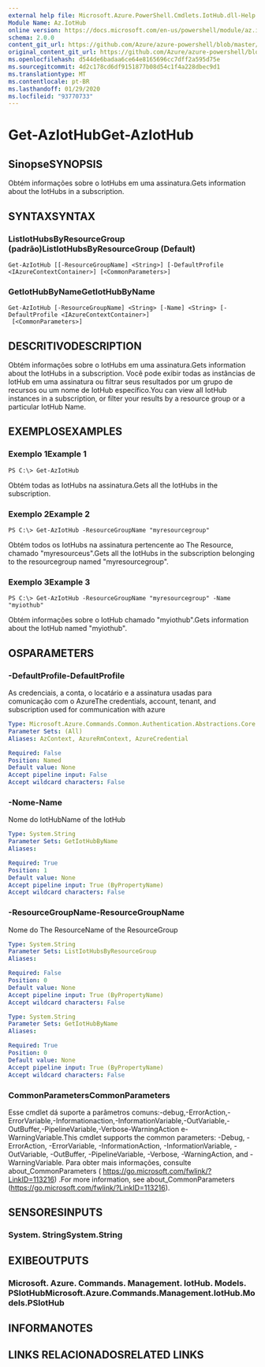 ```yaml
---
external help file: Microsoft.Azure.PowerShell.Cmdlets.IotHub.dll-Help.xml
Module Name: Az.IotHub
online version: https://docs.microsoft.com/en-us/powershell/module/az.iothub/get-aziothub
schema: 2.0.0
content_git_url: https://github.com/Azure/azure-powershell/blob/master/src/IotHub/IotHub/help/Get-AzIotHub.md
original_content_git_url: https://github.com/Azure/azure-powershell/blob/master/src/IotHub/IotHub/help/Get-AzIotHub.md
ms.openlocfilehash: d544de6badaa6ce64e8165696cc7dff2a595d75e
ms.sourcegitcommit: 4d2c178cd6df9151877b08d54c1f4a228dbec9d1
ms.translationtype: MT
ms.contentlocale: pt-BR
ms.lasthandoff: 01/29/2020
ms.locfileid: "93770733"
---
```

# <span data-ttu-id="91db8-101">Get-AzIotHub</span><span class="sxs-lookup"><span data-stu-id="91db8-101">Get-AzIotHub</span></span>

## <span data-ttu-id="91db8-102">Sinopse</span><span class="sxs-lookup"><span data-stu-id="91db8-102">SYNOPSIS</span></span>
<span data-ttu-id="91db8-103">Obtém informações sobre o IotHubs em uma assinatura.</span><span class="sxs-lookup"><span data-stu-id="91db8-103">Gets information about the IotHubs in a subscription.</span></span>

## <span data-ttu-id="91db8-104">SYNTAX</span><span class="sxs-lookup"><span data-stu-id="91db8-104">SYNTAX</span></span>

### <span data-ttu-id="91db8-105">ListIotHubsByResourceGroup (padrão)</span><span class="sxs-lookup"><span data-stu-id="91db8-105">ListIotHubsByResourceGroup (Default)</span></span>
```
Get-AzIotHub [[-ResourceGroupName] <String>] [-DefaultProfile <IAzureContextContainer>] [<CommonParameters>]
```

### <span data-ttu-id="91db8-106">GetIotHubByName</span><span class="sxs-lookup"><span data-stu-id="91db8-106">GetIotHubByName</span></span>
```
Get-AzIotHub [-ResourceGroupName] <String> [-Name] <String> [-DefaultProfile <IAzureContextContainer>]
 [<CommonParameters>]
```

## <span data-ttu-id="91db8-107">DESCRITIVO</span><span class="sxs-lookup"><span data-stu-id="91db8-107">DESCRIPTION</span></span>
<span data-ttu-id="91db8-108">Obtém informações sobre o IotHubs em uma assinatura.</span><span class="sxs-lookup"><span data-stu-id="91db8-108">Gets information about the IotHubs in a subscription.</span></span>
<span data-ttu-id="91db8-109">Você pode exibir todas as instâncias de IotHub em uma assinatura ou filtrar seus resultados por um grupo de recursos ou um nome de IotHub específico.</span><span class="sxs-lookup"><span data-stu-id="91db8-109">You can view all IotHub instances in a subscription, or filter your results by a resource group or a particular IotHub Name.</span></span>

## <span data-ttu-id="91db8-110">EXEMPLOS</span><span class="sxs-lookup"><span data-stu-id="91db8-110">EXAMPLES</span></span>

### <span data-ttu-id="91db8-111">Exemplo 1</span><span class="sxs-lookup"><span data-stu-id="91db8-111">Example 1</span></span>
```
PS C:\> Get-AzIotHub
```

<span data-ttu-id="91db8-112">Obtém todas as IotHubs na assinatura.</span><span class="sxs-lookup"><span data-stu-id="91db8-112">Gets all the IotHubs in the subscription.</span></span>

### <span data-ttu-id="91db8-113">Exemplo 2</span><span class="sxs-lookup"><span data-stu-id="91db8-113">Example 2</span></span>
```
PS C:\> Get-AzIotHub -ResourceGroupName "myresourcegroup"
```

<span data-ttu-id="91db8-114">Obtém todos os IotHubs na assinatura pertencente ao The Resource, chamado "myresourceus".</span><span class="sxs-lookup"><span data-stu-id="91db8-114">Gets all the IotHubs in the subscription belonging to the resourcegroup named "myresourcegroup".</span></span>

### <span data-ttu-id="91db8-115">Exemplo 3</span><span class="sxs-lookup"><span data-stu-id="91db8-115">Example 3</span></span>
```
PS C:\> Get-AzIotHub -ResourceGroupName "myresourcegroup" -Name "myiothub"
```

<span data-ttu-id="91db8-116">Obtém informações sobre o IotHub chamado "myiothub".</span><span class="sxs-lookup"><span data-stu-id="91db8-116">Gets information about the IotHub named "myiothub".</span></span>

## <span data-ttu-id="91db8-117">OS</span><span class="sxs-lookup"><span data-stu-id="91db8-117">PARAMETERS</span></span>

### <span data-ttu-id="91db8-118">-DefaultProfile</span><span class="sxs-lookup"><span data-stu-id="91db8-118">-DefaultProfile</span></span>
<span data-ttu-id="91db8-119">As credenciais, a conta, o locatário e a assinatura usadas para comunicação com o Azure</span><span class="sxs-lookup"><span data-stu-id="91db8-119">The credentials, account, tenant, and subscription used for communication with azure</span></span>

```yaml
Type: Microsoft.Azure.Commands.Common.Authentication.Abstractions.Core.IAzureContextContainer
Parameter Sets: (All)
Aliases: AzContext, AzureRmContext, AzureCredential

Required: False
Position: Named
Default value: None
Accept pipeline input: False
Accept wildcard characters: False
```

### <span data-ttu-id="91db8-120">-Nome</span><span class="sxs-lookup"><span data-stu-id="91db8-120">-Name</span></span>
<span data-ttu-id="91db8-121">Nome do IotHub</span><span class="sxs-lookup"><span data-stu-id="91db8-121">Name of the IotHub</span></span>

```yaml
Type: System.String
Parameter Sets: GetIotHubByName
Aliases:

Required: True
Position: 1
Default value: None
Accept pipeline input: True (ByPropertyName)
Accept wildcard characters: False
```

### <span data-ttu-id="91db8-122">-ResourceGroupName</span><span class="sxs-lookup"><span data-stu-id="91db8-122">-ResourceGroupName</span></span>
<span data-ttu-id="91db8-123">Nome do The Resource</span><span class="sxs-lookup"><span data-stu-id="91db8-123">Name of the ResourceGroup</span></span>

```yaml
Type: System.String
Parameter Sets: ListIotHubsByResourceGroup
Aliases:

Required: False
Position: 0
Default value: None
Accept pipeline input: True (ByPropertyName)
Accept wildcard characters: False
```

```yaml
Type: System.String
Parameter Sets: GetIotHubByName
Aliases:

Required: True
Position: 0
Default value: None
Accept pipeline input: True (ByPropertyName)
Accept wildcard characters: False
```

### <span data-ttu-id="91db8-124">CommonParameters</span><span class="sxs-lookup"><span data-stu-id="91db8-124">CommonParameters</span></span>
<span data-ttu-id="91db8-125">Esse cmdlet dá suporte a parâmetros comuns:-debug,-ErrorAction,-ErrorVariable,-Informationaction,-InformationVariable,-OutVariable,-OutBuffer,-PipelineVariable,-Verbose-WarningAction e-WarningVariable.</span><span class="sxs-lookup"><span data-stu-id="91db8-125">This cmdlet supports the common parameters: -Debug, -ErrorAction, -ErrorVariable, -InformationAction, -InformationVariable, -OutVariable, -OutBuffer, -PipelineVariable, -Verbose, -WarningAction, and -WarningVariable.</span></span> <span data-ttu-id="91db8-126">Para obter mais informações, consulte about_CommonParameters ( https://go.microsoft.com/fwlink/?LinkID=113216) .</span><span class="sxs-lookup"><span data-stu-id="91db8-126">For more information, see about_CommonParameters (https://go.microsoft.com/fwlink/?LinkID=113216).</span></span>

## <span data-ttu-id="91db8-127">SENSORES</span><span class="sxs-lookup"><span data-stu-id="91db8-127">INPUTS</span></span>

### <span data-ttu-id="91db8-128">System. String</span><span class="sxs-lookup"><span data-stu-id="91db8-128">System.String</span></span>

## <span data-ttu-id="91db8-129">EXIBE</span><span class="sxs-lookup"><span data-stu-id="91db8-129">OUTPUTS</span></span>

### <span data-ttu-id="91db8-130">Microsoft. Azure. Commands. Management. IotHub. Models. PSIotHub</span><span class="sxs-lookup"><span data-stu-id="91db8-130">Microsoft.Azure.Commands.Management.IotHub.Models.PSIotHub</span></span>

## <span data-ttu-id="91db8-131">INFORMA</span><span class="sxs-lookup"><span data-stu-id="91db8-131">NOTES</span></span>

## <span data-ttu-id="91db8-132">LINKS RELACIONADOS</span><span class="sxs-lookup"><span data-stu-id="91db8-132">RELATED LINKS</span></span>

